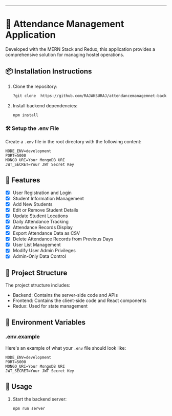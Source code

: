 ---

# 🏢 Attendance Management Application

Developed with the MERN Stack and Redux, this application provides a comprehensive solution for managing hostel operations.

## 📦 Installation Instructions

1. Clone the repository:

   ```sh
   ?git clone  https://github.com/RAJAKSURAJ/attendancemanagemnet-backend.git
   ```

2. Install backend dependencies:
   ```sh
   npm install
   ```

### 🛠️ Setup the .env File

Create a `.env` file in the root directory with the following content:

```env
NODE_ENV=development
PORT=5000
MONGO_URI=Your MongoDB URI
JWT_SECRET=Your JWT Secret Key
```

## 🚀 Features

- [x] User Registration and Login
- [x] Student Information Management
- [x] Add New Students
- [x] Edit or Remove Student Details
- [x] Update Student Locations
- [x] Daily Attendance Tracking
- [x] Attendance Records Display
- [x] Export Attendance Data as CSV
- [x] Delete Attendance Records from Previous Days
- [x] User List Management
- [x] Modify User Admin Privileges
- [x] Admin-Only Data Control

## 📂 Project Structure

The project structure includes:

- Backend: Contains the server-side code and APIs
- Frontend: Contains the client-side code and React components
- Redux: Used for state management

## 🌱 Environment Variables

### .env.example

Here's an example of what your `.env` file should look like:

```env
NODE_ENV=development
PORT=5000
MONGO_URI=Your MongoDB URI
JWT_SECRET=Your JWT Secret Key
```

## 📝 Usage

1. Start the backend server:
   ```sh
   npm run server
   ```
